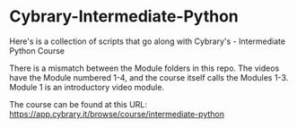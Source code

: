 # Cybrary-Intermediate-Python
Here's is a collection of scripts that go along with Cybrary's - Intermediate Python Course

There is a mismatch between the Module folders in this repo. The videos have the Module numbered 1-4, and the course itself calls the Modules 1-3. Module 1 is an introductory video module.

The course can be found at this URL:
https://app.cybrary.it/browse/course/intermediate-python
